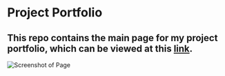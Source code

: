 # Project Portfolio
## This repo contains the main page for my project portfolio, which can be viewed at this [link](https://juliabrunett.github.io/).
![Screenshot of Page](Assets/main_page.png)

